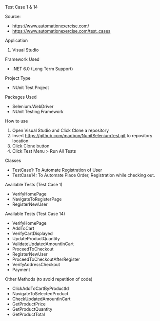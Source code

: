 Test Case 1 & 14

Source: 
- https://www.automationexercise.com/
- https://www.automationexercise.com/test_cases

Application
1. Visual Studio

Framework Used
- .NET 6.0 (Long Term Support)

Project Type
- NUnit Test Project

Packages Used
- Selenium.WebDriver
- NUnit Testing Framework

How to use
1.  Open Visual Studio and Click Clone a repository
2. Insert https://github.com/madbon/NunitSeleniumTest.git to repository location
3. Click Clone button
4. Click Test Menu > Run All Tests

Classes
- TestCase1: To Automate Registration of User
- TestCase14: To Automate Place Order, Registration while checking out.

Available Tests (Test Case 1)
- VerifyHomePage
- NavigateToRegisterPage
- RegisterNewUser

Available Tests (Test Case 14)
- VerifyHomePage
- AddToCart
- VerifyCartDisplayed
- UpdateProductQuantity
- ValidateUpdatedAmountInCart
- ProceedToCheckout
- RegisterNewUser
- ProceedToCheckoutAfterRegister
- VerifyAddressCheckout
- Payment


Other Methods (to avoid repetition of code)
- ClickAddToCartByProductId
- NavigateToSelectedProduct
- CheckUpdatedAmountInCart
- GetProductPrice
- GetProductQuantity
- GetProductTotal


